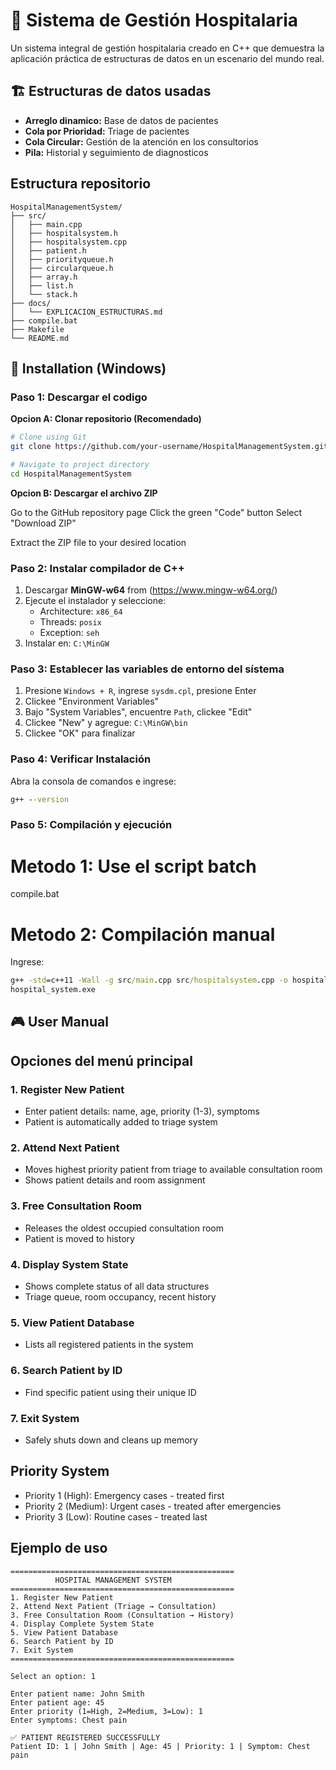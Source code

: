 # 🏥 Sistema de Gestión Hospitalaria

Un sistema integral de gestión hospitalaria creado en C++ que demuestra la aplicación práctica de estructuras de datos en un escenario del mundo real.

## 🏗 Estructuras de datos usadas
   - **Arreglo dinamico:** Base de datos de pacientes
   - **Cola por Prioridad:** Triage de pacientes
   - **Cola Circular:** Gestión de la atención en los consultorios
   - **Pila:** Historial y seguimiento de diagnosticos
     
## Estructura repositorio
```text
HospitalManagementSystem/
├── src/
│   ├── main.cpp
│   ├── hospitalsystem.h
│   ├── hospitalsystem.cpp
│   ├── patient.h
│   ├── priorityqueue.h
│   ├── circularqueue.h
│   ├── array.h
│   ├── list.h
│   └── stack.h
├── docs/
│   └── EXPLICACION_ESTRUCTURAS.md
├── compile.bat
├── Makefile
└── README.md
```

## 🚀 Installation (Windows)
### Paso 1: Descargar el codigo
**Opcion A: Clonar repositorio (Recomendado)**

```bash
# Clone using Git
git clone https://github.com/your-username/HospitalManagementSystem.git

# Navigate to project directory
cd HospitalManagementSystem
```
**Opcion B: Descargar el archivo ZIP**

Go to the GitHub repository page
Click the green "Code" button
Select "Download ZIP"

Extract the ZIP file to your desired location
### Paso 2: Instalar compilador de C++
1. Descargar **MinGW-w64** from (https://www.mingw-w64.org/)
2. Ejecute el instalador y seleccione:
   - Architecture: `x86_64`
   - Threads: `posix`
   - Exception: `seh`
3. Instalar en: `C:\MinGW`

### Paso 3: Establecer las variables de entorno del sístema
1. Presione `Windows + R`, ingrese `sysdm.cpl`, presione Enter
2. Clickee "Environment Variables"
3. Bajo "System Variables", encuentre `Path`, clickee "Edit"
4. Clickee "New" y agregue: `C:\MinGW\bin`
5. Clickee "OK" para finalizar

### Paso 4: Verificar Instalación
Abra la consola de comandos e ingrese:
```cmd
g++ --version
```

### Paso 5: Compilación y ejecución
# Metodo 1: Use el script batch
compile.bat

# Metodo 2: Compilación manual
Ingrese:
```cmd
g++ -std=c++11 -Wall -g src/main.cpp src/hospitalsystem.cpp -o hospital_system.exe
hospital_system.exe
```
## 🎮 User Manual
## Opciones del menú principal
### 1. Register New Patient
  - Enter patient details: name, age, priority (1-3), symptoms
  - Patient is automatically added to triage system
### 2. Attend Next Patient
  - Moves highest priority patient from triage to available consultation room
  - Shows patient details and room assignment
### 3. Free Consultation Room
  - Releases the oldest occupied consultation room
  - Patient is moved to history
### 4. Display System State
  - Shows complete status of all data structures
  - Triage queue, room occupancy, recent history
### 5. View Patient Database
  - Lists all registered patients in the system
### 6. Search Patient by ID
  - Find specific patient using their unique ID
### 7. Exit System
  - Safely shuts down and cleans up memory
## Priority System
  - Priority 1 (High): Emergency cases - treated first
  - Priority 2 (Medium): Urgent cases - treated after emergencies
  - Priority 3 (Low): Routine cases - treated last
## Ejemplo de uso
```text
==================================================
          HOSPITAL MANAGEMENT SYSTEM
==================================================
1. Register New Patient
2. Attend Next Patient (Triage → Consultation)
3. Free Consultation Room (Consultation → History)
4. Display Complete System State
5. View Patient Database
6. Search Patient by ID
7. Exit System
==================================================

Select an option: 1

Enter patient name: John Smith
Enter patient age: 45
Enter priority (1=High, 2=Medium, 3=Low): 1
Enter symptoms: Chest pain

✅ PATIENT REGISTERED SUCCESSFULLY
Patient ID: 1 | John Smith | Age: 45 | Priority: 1 | Symptom: Chest pain
```

